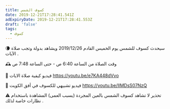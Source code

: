 ```yaml
---
title: كسوف الشمس
date: 2019-12-21T17:28:41.541Z
adExpiryDate: 2019-12-21T17:28:41.553Z
draft: 'false'
tags:
  - كسوف
---
```

🌘 سيحدث كسوف للشمس يوم الخميس القادم 2019/12/26 ويشاهد بدولة وتجب صلاة الآيات .

🕰 وقت الصلاة من الساعة 6:40 ص - حتى الساعة 7:48 ص

🎥 فيديو كيفية صلاة الايات  https://youtu.be/e7KA448dVvo

🎥 فيديو تشبيهي للكسوف في أفق الكويت https://youtu.be/IlMDsS07NzQ

⚠ تحذير لا تشاهد كسوف الشمس بالعين المجردة (يسبب العمى) المشاهدة باستخدام نظارات خاصة لذلك .
